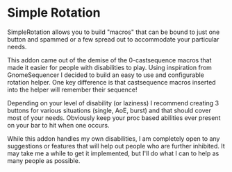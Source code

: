 Simple Rotation
===============

SimpleRotation allows you to build "macros" that can be bound to just one button and spammed or a few spread out to accommodate your particular needs.

This addon came out of the demise of the 0-castsequence macros that made it easier for people with disabilities to play. Using inspiration from GnomeSequencer I decided to build an easy to use and configurable rotation helper. One key difference is that castsequence macros inserted into the helper will remember their sequence!

Depending on your level of disability (or laziness) I recommend creating 3 buttons for various situations (single, AoE, burst) and that should cover most of your needs. Obviously keep your proc based abilities ever present on your bar to hit when one occurs.

While this addon handles my own disabilities, I am completely open to any suggestions or features that will help out people who are further inhibited. It may take me a while to get it implemented, but I'll do what I can to help as many people as possible.
